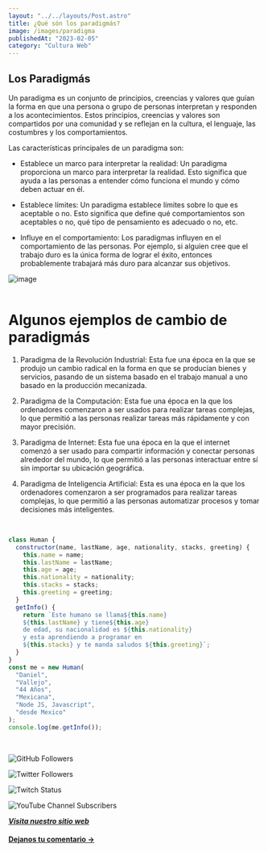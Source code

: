```yaml
---
layout: "../../layouts/Post.astro"
title: ¿Qué són los paradigmás?
image: /images/paradigma
publishedAt: "2023-02-05"
category: "Cultura Web"
---
```


## Los Paradigmás

Un paradigma es un conjunto de principios, creencias y valores que guían la forma en que una persona o grupo de personas interpretan y responden a los acontecimientos. Estos principios, creencias y valores son compartidos por una comunidad y se reflejan en la cultura, el lenguaje, las costumbres y los comportamientos.

Las características principales de un paradigma son:

- Establece un marco para interpretar la realidad: Un paradigma proporciona un marco para interpretar la realidad. Esto significa que ayuda a las personas a entender cómo funciona el mundo y cómo deben actuar en él.

- Establece límites: Un paradigma establece límites sobre lo que es aceptable o no. Esto significa que define qué comportamientos son aceptables o no, qué tipo de pensamiento es adecuado o no, etc.

- Influye en el comportamiento: Los paradigmas influyen en el comportamiento de las personas. Por ejemplo, si alguien cree que el trabajo duro es la única forma de lograr el éxito, entonces probablemente trabajará más duro para alcanzar sus objetivos.

![image](https://c4.wallpaperflare.com/wallpaper/204/67/597/technics-design-technology-wallpaper-preview.jpg)
<br>
<br>

# Algunos ejemplos de cambio de paradigmás

1. Paradigma de la Revolución Industrial: Esta fue una época en la que se produjo un cambio radical en la forma en que se producían bienes y servicios, pasando de un sistema basado en el trabajo manual a uno basado en la producción mecanizada.

2. Paradigma de la Computación: Esta fue una época en la que los ordenadores comenzaron a ser usados para realizar tareas complejas, lo que permitió a las personas realizar tareas más rápidamente y con mayor precisión.

3. Paradigma de Internet: Esta fue una época en la que el internet comenzó a ser usado para compartir información y conectar personas alrededor del mundo, lo que permitió a las personas interactuar entre sí sin importar su ubicación geográfica.

4. Paradigma de Inteligencia Artificial: Esta es una época en la que los ordenadores comenzaron a ser programados para realizar tareas complejas, lo que permitió a las personas automatizar procesos y tomar decisiones más inteligentes.

<br/>

```js
class Human {
  constructor(name, lastName, age, nationality, stacks, greeting) {
    this.name = name;
    this.lastName = lastName;
    this.age = age;
    this.nationality = nationality;
    this.stacks = stacks;
    this.greeting = greeting;
  }
  getInfo() {
    return `Este humano se llama${this.name}
    ${this.lastName} y tiene${this.age}
    de edad, su nacionalidad es ${this.nationality}
    y esta aprendiendo a programar en 
    ${this.stacks} y te manda saludos ${this.greeting}`;
  }
}
const me = new Human(
  "Daniel",
  "Vallejo",
  "44 Años",
  "Mexicana",
  "Node JS, Javascript",
  "desde Mexico"
);
console.log(me.getInfo());
```

<br/>

![GitHub Followers](https://img.shields.io/github/followers/DanyVeneno?style=social)

![Twitter Followers](https://img.shields.io/twitter/follow/venenodigital?style=social)

![Twitch Status](https://img.shields.io/twitch/status/yehiibhii?style=social)

![YouTube Channel Subscribers](https://img.shields.io/youtube/channel/subscribers/UC8UhdMAKJX56O2PY8kzBIlw?style=social)

[**_Visita nuestro sitio web_**](https://juanitovenenoestudio.up.railway.app/)

<a
    href="https://wa.me/5610731990?text=Hola%20me%20interesan%20tus%20servicios%20de%20desarrollo%20web"
    id="llamada"
    target="_blank"
      ><h4>Dejanos tu comentario →</h4></a>

